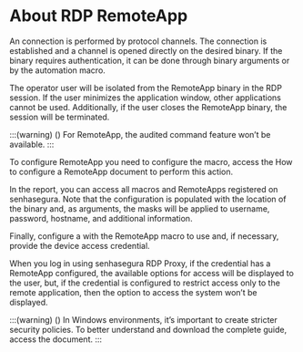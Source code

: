 # About RDP RemoteApp 

An  connection is performed by protocol channels.
The connection is established and a channel is opened directly on the desired binary. If the binary requires authentication, it can be done through binary arguments or by the automation macro.

The operator user will be isolated from the RemoteApp binary in the RDP session. If the user minimizes the application window, other applications cannot be used. Additionally, if the user closes the RemoteApp binary, the session will be terminated.

:::(warning) ()
For RemoteApp, the audited command feature won’t be available.
:::

To configure RemoteApp you need to configure the macro, access the How to configure a RemoteApp document to perform this action.

In the report, you can access all macros and RemoteApps registered on senhasegura. Note that the configuration is populated with the location of the binary and, as arguments, the masks will be applied to username, password, hostname, and additional information.

Finally, configure a  with the RemoteApp macro to use and, if necessary, provide the device access credential.

When you log in using senhasegura RDP Proxy, if the credential has a RemoteApp configured, the available options for access will be displayed to the user, but, if the credential is configured to restrict access only to the remote application, then the option to access the system won’t be displayed.

:::(warning) ()
In Windows environments, it’s important to create stricter security policies. To better understand and download the complete guide, access the  document.
:::